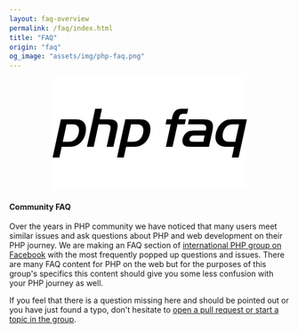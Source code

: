 ```yaml
---
layout: faq-overview
permalink: /faq/index.html
title: "FAQ"
origin: "faq"
og_image: "assets/img/php-faq.png"
---
```

<div style="text-align:center;">
    <img src="/assets/img/php-faq.png" alt="PHP FAQ">
</div>

#### Community FAQ

Over the years in PHP community we have noticed that many users meet similar issues and ask questions
about PHP and web development on their PHP journey. We are making an FAQ section of [international PHP group on Facebook][php-group]
with the most frequently popped up questions and issues. There are many FAQ content for PHP on the web but for the purposes
of this group's specifics this content should give you some less confusion with your PHP journey as well.

If you feel that there is a question missing here and should be pointed out or you have just found a typo, don't hesitate to
[open a pull request or start a topic in the group][contributing].

[php-group]: https://www.facebook.com/groups/2204685680/
[contributing]: https://github.com/wwphp-fb/php-faq/blob/master/CONTRIBUTING.md
